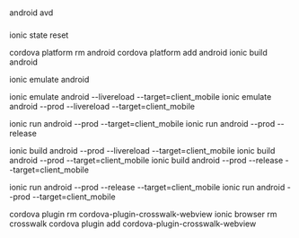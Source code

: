 
### 
android avd

### 
ionic state reset

cordova platform rm android
cordova platform add android
ionic build android

ionic emulate android 

ionic emulate android --livereload --target=client_mobile
ionic emulate android --prod --livereload --target=client_mobile

ionic run android --prod --target=client_mobile
ionic run android --prod --release

ionic build android --prod --livereload --target=client_mobile
ionic build android --prod --target=client_mobile
ionic build android --prod --release --target=client_mobile

ionic run android --prod --release --target=client_mobile
ionic run android --prod --target=client_mobile

cordova plugin rm cordova-plugin-crosswalk-webview
ionic browser rm crosswalk
cordova plugin add cordova-plugin-crosswalk-webview



